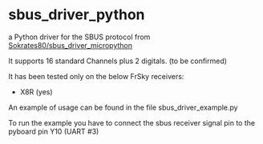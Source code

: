 # sbus_driver_python
a Python driver for the SBUS protocol
from [Sokrates80/sbus_driver_micropython](https://github.com/Sokrates80/sbus_driver_micropython)

It supports 16 standard Channels plus 2 digitals. (to be confirmed)

It has been tested only on the below FrSky receivers:
- X8R (yes)

An example of usage can be found in the file sbus_driver_example.py

To run the example you have to connect the sbus receiver signal pin to the pyboard pin Y10 (UART #3)

